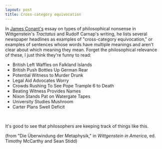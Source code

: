 ```yaml
---
layout: post
title: Cross-category equivocation
---
```


In [James Conant's](http://philosophy.uchicago.edu/faculty/conant.html) essay on types of philosophical nonsense in Wittgenstein's _Tractatus_ and Rudolf Carnap's writing, he lists several newspaper headlines as examples of "cross-category equivocation," or examples of sentences whose words have multiple meanings and aren't clear about which meaning they mean. Forget the philosophical relevance of these, I just think they're funny to read:

 * British Left Waffles on Falkland Islands
 * British Push Bottles Up German Rear
 * Potential Witness to Murder Drunk
 * Legal Aid Advocates Worry
 * Crowds Rushing To See Pope Trample 6 to Death
 * Beating Witness Provides Names
 * Nixon Stands Pat on Watergate Tapes
 * University Studies Mushroom
 * Carter Plans Swell Deficit

<br>

It's good to see that philosophers are keeping track of things like this.

(from "Die Überwindung der Metaphysik," in _Wittgenstein in America_, ed. Timothy McCarthy and Sean Stidd)
